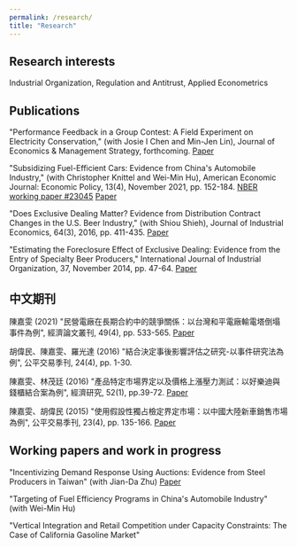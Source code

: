 ```yaml
---
permalink: /research/
title: "Research"
---
```


## Research interests

Industrial Organization, Regulation and Antitrust, Applied Econometrics


## Publications

"Performance Feedback in a Group Contest: A Field Experiment on Electricity Conservation," (with Josie I Chen and Min-Jen Lin),  Journal of Economics & Management Strategy, forthcoming. [Paper](https://soph903.github.io/files/Team_latest.pdf)

"Subsidizing Fuel-Efficient Cars: Evidence from China's Automobile Industry," (with Christopher Knittel and Wei-Min Hu),  American Economic Journal: Economic Policy, 13(4), November 2021, pp. 152-184. [NBER working paper #23045](https://www.nber.org/papers/w23045)   [Paper](https://soph903.github.io/files/Subsidy_latest.pdf)

"Does Exclusive Dealing Matter? Evidence from Distribution Contract Changes in the U.S. Beer Industry," (with Shiou Shieh),  Journal of Industrial Economics, 64(3), 2016, pp. 411-435. [Paper](https://soph903.github.io/files/AB_InBev_latest.pdf)

"Estimating the Foreclosure Effect of Exclusive Dealing: Evidence from the Entry of Specialty Beer Producers," International Journal of Industrial Organization, 37, November 2014, pp. 47-64. [Paper](https://soph903.github.io/files/AB_InBev_latest.pdf)

 

## 中文期刊

陳嘉雯 (2021) "民營電廠在長期合約中的競爭關係：以台灣和平電廠輸電塔倒塌事件為例", 經濟論文叢刊,  49(4), pp. 533-565. [Paper](https://soph903.github.io/files/TER494-3.pdf)

胡偉民、陳嘉雯、羅光達 (2016) "結合決定事後影響評估之研究-以事件研究法為例", 公平交易季刊, 24(4), pp. 1-30.

陳嘉雯、林茂廷 (2016) "產品特定市場界定以及價格上漲壓力測試：以好樂迪與錢櫃結合案為例", 經濟研究, 52(1), pp.39-72. [Paper](https://www.ntpu.edu.tw/econ/files/Journal/20160304115240.pdf)

陳嘉雯、胡偉民 (2015) "使用假設性獨占檢定界定市場：以中國大陸新車銷售市場為例", 公平交易季刊, 23(4), pp. 135-166. [Paper](https://soph903.github.io/files/21399c17-9f38-464a-a032-f079258cfd92.pdf)

 

## Working papers and work in progress

"Incentivizing Demand Response Using Auctions: Evidence from Steel Producers in Taiwan" (with Jian-Da Zhu) [Paper](https://soph903.github.io/files/DR_latest.pdf)

"Targeting of Fuel Efficiency Programs in China's Automobile Industry" (with Wei-Min Hu)

"Vertical Integration and Retail Competition under Capacity Constraints: The Case of California Gasoline Market"

 
